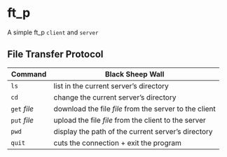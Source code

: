 # ft_p

A simple ft_p ```client``` and ```server```

## File Transfer Protocol

| Command         | Black Sheep Wall                                      |
|-----------------|-------------------------------------------------------|
|```ls        ``` | list in the current server’s directory                |
|```cd        ``` | change the current server’s directory                 |
|```get``` _file_ | download the file _file_ from the server to the client|
|```put``` _file_ | upload the file _file_ from the client to the server  |
|```pwd       ``` | display the path of the current server’s directory    |
|```quit      ``` | cuts the connection + exit the program                |
